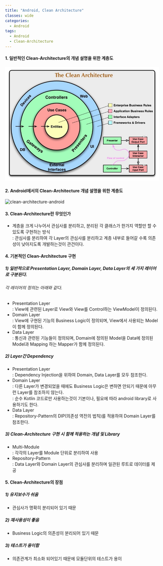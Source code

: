```yaml
---
title: "Android, Clean Architecture"
classes: wide
categories:
  - Android
tags:
  - Android
  - Clean-Architecture
---
```


#### 1. 일반적인 Clean-Architecture의 개념 설명을 위한 계층도
   ![clean-architecture](https://github.com/bcchoi0202/bblog/blob/main/assets/posts/clean-architecture.png?raw=true)

#### 2. Android에서의 Clean-Architecture 개념 설명을 위한 계층도
  ![clean-architecture-android](https://github.com/bcchoi0202/bblog/blob/main/assets/posts/clean-architecture-android?raw=true)

#### 3. Clean-Architecture란 무엇인가
  - 계층을 크게 나누어서 관심사를 분리하고, 분리된 각 클래스가 한가지 역할만 할 수 있도록 구현하는 방식  
    : 관심사를 분리하여 각 Layer의 관심사를 분리하고 계층 내부로 들어갈 수록 의존성이 낮아지도록 개발하는것이 관건이다.

#### 4. 기본적인 Clean-Architecture 구현
##### 1) 일반적으로 Presentation Layer, Domain Layer, Data Layer의 세 가지 레이어로 구분된다.  
###### 각 레이어의 정의는 아래와 같다.  
- Presentation Layer  
  : View에 관련된 Layer로 View와 View를 Control하는 ViewModel이 정의된다.
- Domain Layer  
  : View에 구현된 기능의 Business Logic이 정의되며, View에서 사용되는 Model이 함께 정의된다.
- Data Layer  
  : 통신과 관련된 기능들이 정의되며, Domain에 정의된 Model을 Data에 정의된 Model과 Mapping 하는 Mapper가 함께 정의된다.

##### 2) Layer간 Dependency
- Presentation Layer  
  : Dependency Injection을 위하여 Domain, Data Layer를 모두 참조한다.
- Domain Layer  
  : 다른 Layer가 변경되었을 때에도 Business Logic은 변하면 안되기 때문에 아무런 Layer를 참조하지 않는다.  
  : 순수 Kotlin 코드로만 사용하는것이 기본이나, 필요에 따라 android library로 사용하기도 한다.
- Data Layer  
  : Repository-Pattern의 DIP(의존성 역전의 법칙)를 적용하여 Domain Layer를 참조한다.

##### 3) Clean-Architecture 구현 시 함께 적용하는 개념 및 Library
- Multi-Module  
  : 각각의 Layer를 Module 단위로 분리하여 사용
- Repository-Pattern  
  : Data Layer와 Domain Layer의 관심사를 분리하며 일관된 루트로 데이터를 제공

#### 5. Clean-Architecture의 장점
##### 1) 유지보수가 쉬움
- 관심사가 명확히 분리되어 있기 때문
 
##### 2) 재사용성이 좋음
- Business Logic의 의존성이 분리되어 있기 때문
 
##### 3) 테스트가 용이함
- 의존관계가 최소화 되어있기 때문에 모듈단위의 테스트가 용이
